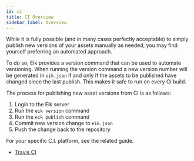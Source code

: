 ```yaml
---
id: ci
title: CI Overview
sidebar_label: Overview
---
```


While it is fully possible (and in many cases perfectly acceptable) to simply publish new versions of your assets manually as needed, you may find yourself preferring an automated approach.

To do so, Eik provides a version command that can be used to automate versioning. When running the version command a new version number will be generated in `eik.json` if and only if the assets to be published have changed since the last publish. This makes it safe to run on every CI build.

The process for publishing new asset versions from CI is as follows:

1. Login to the Eik server
1. Run the `eik version` command
2. Run the `eik publish` command
3. Commit new version change to `eik.json`
4. Push the change back to the repository

For your specific C.I. platform, see the related guide.

* [Travis CI](./travis.md)